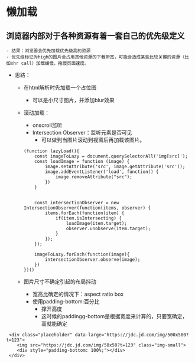 # 懒加载
## 浏览器内部对于各种资源有着一套自己的优先级定义
	- 结果：浏览器会优先加载优先级高的资源
	- 优先级标记为high的图片会占用其他资源的下载带宽，可能会造成某些比较关键的资源（比如xhr call）加载缓慢，拖慢页面速度。
- 思路：
	- 在html解析时先加载一个占位图
		- 可以是小尺寸图片，并添加blur效果
	- 滚动加载：
		- onscroll监听
		- Intersection Observer：监听元素是否可见
			- 可以做到当图片滚动到视窗后再加载该图片。
		
		```
		(function lazyLoad(){
		    const imageToLazy = document.querySelectorAll('img[src]');
		    const loadImage = function (image) {
		        image.setAttribute('src', image.getAttribute('src'));
		        image.addEventListener('load', function() {
		            image.removeAttribute("src");
		        })
		    }
		
		
		    const intersectionObserver = new IntersectionObserver(function(items, observer) {
		        items.forEach(function(item) {
		            if(item.isIntersecting) {
		                loadImage(item.target);
		                observer.unobserve(item.target);
		            }
		        });
		    });
		
		    imageToLazy.forEach(function(image){
		        intersectionObserver.observe(image);
		    })
		})()
		```
	- 图片尺寸不确定引起的布局抖动
		- 宽高比确定的情况下：aspect ratio box 
		- 使用padding-bottom:百分比
			- 撑开高度
			- 这时候的paddingg-bottom是根据宽度来计算的，只要宽确定，高就能确定
			 
```
 <div class="placeholder" data-large="https://jdc.jd.com/img/500x500?t=123">
    <img src="https://jdc.jd.com/img/50x50?t=123" class="img-small">
    <div style="padding-bottom: 100%;"></div>
 </div>
```